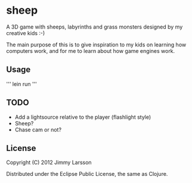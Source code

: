 # sheep

A 3D game with sheeps, labyrinths and grass monsters designed by my creative kids :-)

The main purpose of this is to give inspiration to my kids on learning how computers work, 
and for me to learn about how game engines work.

## Usage

'''
lein run
'''

## TODO

* Add a lightsource relative to the player (flashlight style)
* Sheep?
* Chase cam or not?

## License

Copyright (C) 2012 Jimmy Larsson

Distributed under the Eclipse Public License, the same as Clojure.

